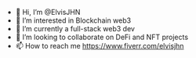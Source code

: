- 👋 Hi, I’m @ElvisJHN
- 👀 I’m interested in Blockchain web3
- 🌱 I’m currently a full-stack web3 dev
- 💞️ I’m looking to collaborate on DeFi and NFT projects
- 📫 How to reach me https://www.fiverr.com/elvisjhn

<!---
ElvisJHN/ElvisJHN is a ✨ special ✨ repository because its `README.md` (this file) appears on your GitHub profile.
You can click the Preview link to take a look at your changes.
--->
